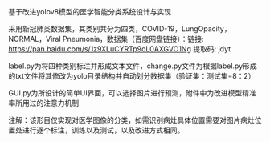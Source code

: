 基于改进yolov8模型的医学智能分类系统设计与实现

采用新冠肺炎数据集，其类别共分为四类，COVID-19，LungOpacity，NORMAL，Viral Pneumonia，数据集（百度网盘链接）：链接: https://pan.baidu.com/s/1z9XLuCYRTp9oL0AXGVO1Ng 提取码: jdyt

label.py为将四种类别标注并形成文本文件，change.py文件为根据label.py形成的txt文件将其修改为yolo目录结构并自动划分数据集（验证集：测试集=8：2）

GUI.py为所设计的简单UI界面，可以选择图片进行预测，附件中为改进模型精准率所用过的注意力机制

注解：该形目仅实现对医学图像的分类，如需识别病灶具体位置需要对图片病灶位置处进行逐个标注，训练以及测试，以及改进方式相同。


